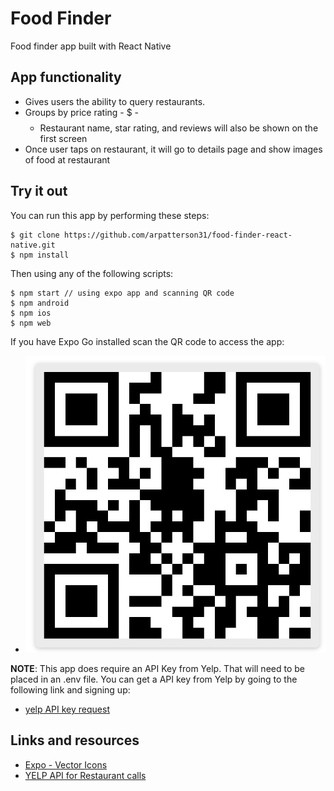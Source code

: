 # Food Finder

Food finder app built with React Native

## App functionality

- Gives users the ability to query restaurants.
- Groups by price rating - $ - $$$$
  - Restaurant name, star rating, and reviews will also be shown on the first screen
- Once user taps on restaurant, it will go to details page and show images of food at restaurant

## Try it out

You can run this app by performing these steps:

```
$ git clone https://github.com/arpatterson31/food-finder-react-native.git
$ npm install
```

Then using any of the following scripts:

```
$ npm start // using expo app and scanning QR code
$ npm android
$ npm ios
$ npm web
```

If you have Expo Go installed scan the QR code to access the app:

- ![QR Code](assets/expo-go-qr.png)

**NOTE**: This app does require an API Key from Yelp. That will need to be placed in an .env file. You can get a API key from Yelp by going to the following link and signing up:

- [yelp API key request](https://www.yelp.com/fusion)

## Links and resources

- [Expo - Vector Icons](https://icons.expo.fyi/)
- [YELP API for Restaurant calls](https://www.yelp.com/developers/documentation/v3/business_search)
